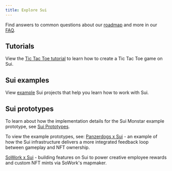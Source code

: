 ```yaml
---
title: Explore Sui
---
```


Find answers to common questions about our [roadmap](https://github.com/MystenLabs/sui/blob/main/ROADMAP.md) and more in our [FAQ](../contribute/faq.md).

## Tutorials

View the [Tic Tac Toe tutorial](../explore/tutorials.md) to learn how to create a Tic Tac Toe game on Sui.

## Sui examples

View [example](../explore/examples.md) Sui projects that help you learn how to work with Sui.

## Sui prototypes

To learn about how the implementation details for the Sui Monstar example prototype, see [Sui Prototypes](../explore/prototypes.md).

To view the example prototypes, see:
[Panzerdogs x Sui](../explore/panzerdogs.md) - an example of how the Sui infrastructure delivers a more integrated feedback loop between gameplay and NFT ownership.

[SoWork x Sui](../explore/sowork.md) - building features on Sui to power creative employee rewards and custom NFT mints via SoWork's mapmaker.

